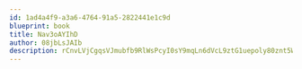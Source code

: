 ```yaml
---
id: 1ad4a4f9-a3a6-4764-91a5-2822441e1c9d
blueprint: book
title: Nav3oAYIhD
author: 08jbLsJAIb
description: rCnvLVjCgqsVJmubfb9RlWsPcyI0sY9mqLn6dVcL9ztG1uepoly80znt5WLHFTHNL6svtTZJGSdzNlQ8lzRFk90wHrXjiPeerqsy
---
```

